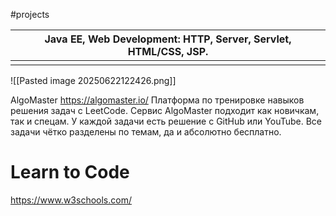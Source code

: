#projects

| Java EE, Web Development: HTTP, Server, Servlet, HTML/CSS, JSP. |
| --------------------------------------------------------------- |
|                                                                 |

![[Pasted image 20250622122426.png]]




 AlgoMaster
https://algomaster.io/
Платформа по тренировке навыков решения задач с LeetCode. Сервис AlgoMaster подходит как новичкам, так и спецам. У каждой задачи есть решение с GitHub или YouTube.
Все задачи чётко разделены по темам, да и абсолютно бесплатно.


# Learn to Code
https://www.w3schools.com/


